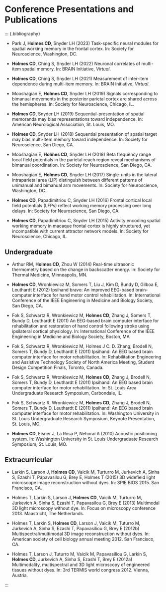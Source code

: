 # Conference Presentations and Publications

::: {.bibliography}

- Park J, **Holmes CD**, Snyder LH (2023)
  Task-specific neural modules for spatial working memory in the frontal cortex.
  In: Society for Neuroscience, Washington, DC.
  
- **Holmes CD**, Ching S, Snyder LH (2022)
  Neuronal correlates of multi-item spatial memory.
  In: BRAIN Initiative, *Virtual*.
  
- **Holmes CD**, Ching S, Snyder LH (2021)
  Measurement of inter-item dependence during multi-item memory.
  In: BRAIN Initiative, *Virtual*.
  
- Mooshagian E, **Holmes CD**, Snyder LH (2019)
  Signals corresponding to bimanual movements in the posterior parietal cortex are shared across the hemispheres.
  In: Society for Neuroscience, Chicago, IL.
  
- **Holmes CD**, Snyder LH (2019)
  Sequential-presentation of spatial memoranda may bias representations toward independence.
  In: American Neurological Association, St. Louis, MO.
  
- **Holmes CD**, Snyder LH (2018)
  Sequential presentation of spatial target may bias multi-item memory toward independence.
  In: Society for Neuroscience, San Diego, CA.
  
- Mooshagian E, **Holmes CD**, Snyder LH (2018)
  Beta frequency range local field potentials in the parietal reach region reveal mechanisms of
  bimanual coordination.
  In: Society for Neuroscience, San Diego, CA.
  
- Mooshagian E, **Holmes CD**, Snyder LH (2017)
  Single-units in the lateral intraparietal area (LIP) distinguish between different patterns of unimanual and bimanual arm movements.
  In: Society for Neuroscience, Washington, DC.
  
- **Holmes CD**, Papadimitriou C, Snyder LH (2016)
  Frontal cortical local field potentials (LFPs) reflect working memory processing over long
  delays.
  In: Society for Neuroscience, San Diego, CA.
  
- **Holmes CD**, Papadimitriou C, Snyder LH (2015)
  Activity encoding spatial working memory in macaque frontal cortex is highly structured, yet
  incompatible with current attractor network models.
  In: Society for Neuroscience, Chicago, IL.

## Undergraduate

- Arthur RM, **Holmes CD**, Zhou W (2014)
  Real-time ultrasonic thermometry based on the change in backscatter energy.
  In: Society for Thermal Medicine, Minneapolis, MN.
  
- **Holmes CD**, Wronkiewicz M, Somers T, Liu J, Kim D, Bundy D, Gilboa E, Leuthardt E (2012)
  Ipsihand bravo: An improved EEG-based brain-computer interface for hand motor control rehabilitation.
  In: International Conference of the IEEE Engineering in Medicine and Biology Society, San Diego, CA.
  
- Fok S, Schwartz R, Wronkiewicz M, **Holmes CD**, Zhang J, Somers T, Bundy D, Leuthardt E (2011)
  An EEG-based brain computer interface for rehabilitation and restoration of hand control following stroke using ipsilateral cortical physiology.
  In: International Conference of the IEEE Engineering in Medicine and Biology Society, Boston, MA
  
- Fok S, Schwartz R, Wronkiewicz M, Holmes J C. D. Zhang, Brodell N, Somers T, Bundy D, Leuthardt E (2011)
  Ipsihand: An EEG based brain computer interface for motor rehabilitation.
  In: Rehabilitation Engineering and Assistive Technology Society of North America Meeting, Student Design Competition Finals, Toronto, Canada.
  
- Fok S, Schwartz R, Wronkiewicz M, **Holmes CD**, Zhang J, Brodell N, Somers T, Bundy D, Leuthardt E (2011)
  Ipsihand: An EEG based brain computer interface for motor rehabilitation.
  In: St. Louis Area Undergraduate Research Symposium, Carbondale, IL.
  
- Fok S, Schwartz R, Wronkiewicz M, **Holmes CD**, Zhang J, Brodell N, Somers T, Bundy D, Leuthardt E (2011)
  Ipsihand: An EEG based brain computer interface for motor rehabilitation.
  In: Washington University in St. Louis Undergraduate Research Symposium, Keynote Presentation, St. Louis, MO.
  
- **Holmes CD**, Eisner J, La Rosa P, Nehorai A (2010)
  Acoustic positioning system.
  In: Washington University in St. Louis Undergraduate Research Symposium, St. Louis, MO.

## Extracurricular

- Larkin S, Larson J, **Holmes CD**, Vaicik M, Turturro M, Jurkevich A, Sinha S, Ezashi T, Papavasilou G, Brey E, Holmes T (2015)
  3D widefield light microscope image reconstruction without dyes.
  In: SPIE BIOS 2015. San Francisco, CA.
  
- Holmes T, Larkin S, Larson J, **Holmes CD**, Vaicik M, Turturro M, Jurkevich A, Sinha S, Ezashi T, Papavasilou G, Brey E (2013)
  Multimodal 3D light microscopy without dye.
  In: Focus on microscopy conference 2013. Maastricht, The Netherlands.
  
- Holmes T, Larkin S, **Holmes CD**, Larson J, Vaicik M, Tuturro M, Jurkevich A, Sinha S, Ezashi T, Papavasiliou G, Brey E (2012b)
  Multispectral/multimodal 3D image reconstruction without dyes.
  In: American society of cell biology annual meeting 2012. San Francisco, CA.
  
- Holmes T, Larson J, Tuturro M, Vaicik M, Papavasiliou G, Larkin S, **Holmes CD**, Jurkevich A, Sinha S, Ezashi T, Brey E (2012a)
  Multimodality, multispectral and 3D light microscopy of engineered tissues without dyes.
  In: 3rd TERMIS world congress 2012. Vienna, Austria.

:::
